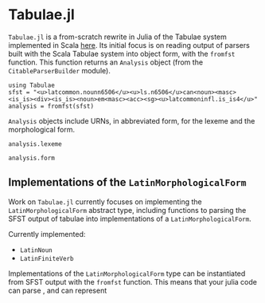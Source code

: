 # Tabulae.jl

`Tabulae.jl` is a from-scratch rewrite in Julia of the Tabulae system implemented in Scala [here](https://github.com/neelsmith/tabulae).  Its initial focus is on reading output of parsers built with the Scala Tabulae system into object form, with the `fromfst` function.  This function returns an `Analysis` object (from the `CitableParserBuilder` module).


```@example fst
using Tabulae
sfst = "<u>latcommon.nounn6506</u><u>ls.n6506</u>can<noun><masc><is_is><div><is_is><noun>em<masc><acc><sg><u>latcommoninfl.is_is4</u>"
analysis = fromfst(sfst)
```

`Analysis` objects include URNs, in abbreviated form, for the lexeme and the morphological form.

```@example fst
analysis.lexeme
```

```@example fst
analysis.form
```


## Implementations of the `LatinMorphologicalForm`

Work on `Tabulae.jl` currently focuses on implementing the `LatinMorphologicalForm` abstract type, including functions to parsing the SFST output of tabulae into implementations of a `LatinMorphologicalForm`.  

Currently implemented:

- `LatinNoun`
- `LatinFiniteVerb`


Implementations of the `LatinMorphologicalForm` type can be instantiated from SFST output with the `fromfst` function.  This means that your julia code can parse , and can represent

